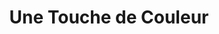 ---
title: "Une Touche de Couleur"
url: /challain-la-potherie/une-touche-de-couleur/
shop: Friseur
---